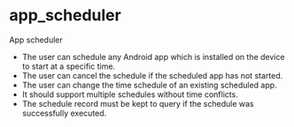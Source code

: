 # app_scheduler

App scheduler

- The user can schedule any Android app which is installed on the device to start at a
specific time.
- The user can cancel the schedule if the scheduled app has not started.
- The user can change the time schedule of an existing scheduled app.
- It should support multiple schedules without time conflicts.
- The schedule record must be kept to query if the schedule was successfully
executed.

